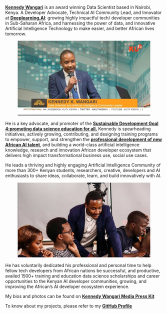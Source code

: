 [**Kennedy Wangari**](https://www.linkedin.com/in/kennedykwangari/) is an award winning Data Scientist based in Nairobi, Kenya. A Developer Advocate, Technical AI Community Lead, and Innovator at [**Deeplearning.AI**](https://www.deeplearning.ai): growing highly impactful tech/ developer communities in Sub-Saharan Africa, and harnessing the power of data, and innovative Artificial Intelligence Technology to make easier, and better African lives tomorrow.
<center>
  <figure>
    <img src="https://raw.githubusercontent.com/kennedykwangari/kennedykwangari.github.io/master/images/kennedykwangari.jpg">
      </figure>
</center>

He is a key advocate, and promoter of the [**Sustainable Development Goal 4:promoting data science education for all.**](https://www.linkedin.com/feed/update/urn:li:activity:6826017508902887424/) Kennedy is spearheading initiatives, actively growing, contributing, and designing training programs to empower, support, and strengthen the [**professional development of new African AI talent**](https://www.linkedin.com/posts/packt-publishing_datascience-data-packtexpertnetwork-activity-6803619378156883968-oaY1), and building a world-class artificial intelligence knowledge, research and innovation African developer ecosystem that delivers high impact transformational business use, social use cases.

He leads a thriving and highly engaging Artificial Intelligence Community of more than 300+ Kenyan students, researchers, creative, developers and AI enthusiasts to share ideas, collaborate, learn, and build innovatively with AI.
<center>
  <figure>
    <img src="https://raw.githubusercontent.com/kennedykwangari/kennedykwangari.github.io/master/images/mentoring.jpg">
      </figure>
</center>

He has voluntarily dedicated his professional and personal time to help fellow tech developers from African nations be successful, and productive, availed 1500+ training and education data science scholarships and career opportunities to the Kenyan AI developer communities, growing, and improving the African’s AI developer ecosystem experience.


My bios and photos can be found on [**Kennedy Wangari Media Press Kit**](https://drive.google.com/drive/folders/1aRmzvd4gwHbwlSXb1sEYfWW-cuyEjvHg?usp=sharing)

To know about my projects, please refer to my [**GitHub Profile**](https://github.com/kennedykwangari)
